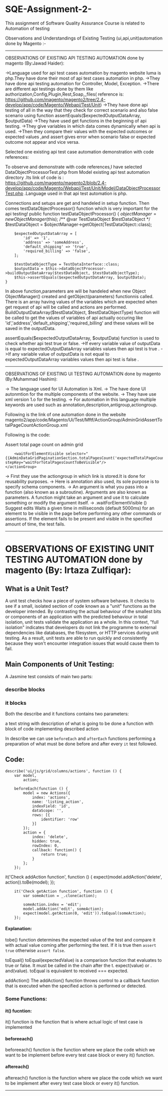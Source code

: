 # SQE-Assignment-2-
This assignment of Software Quality Assurance Course is related to Automation of testing


 Observations and Understandings of Existing Testing (ui,api,unit)automation done by Magento :-


-------------------------------------------------------------------------------------------------------------------------------------------------------
OBSERVATIONS OF EXISTING API TESTING AUTOMATION done by magento (By:Jawad Haider):

->Language used for api test cases automation by magento website luma is php.They have done their most of api test cases automation in php.
->They have done api testing automation for Controller, Model, Exception.
->There are different api testings done by them like authorization,Config,Plugin,Rest,Soap,_files( reference is:   https://github.com/magento/magento2/tree/2.4-develop/app/code/Magento/Webapi/Test/Unit)
->They have done api testing of all in the way that they check for correct scenario and also false scenario using function assertEquals($expectedOutputDataArray, $outputData)
->They have used get functions in the beginning of api testing. 
->They give variables in which data comes dynamically when api is used.
->Then they compare their values with the expected outcomes or expected values ,and assert gives error when scenario false or expected outcome not appear and vice versa.

Selected one existing api test case automation demonstration with code references: 

To observe and demonstrate with code references,I have selected DataObjectProcessorTest.php from Model existing api test automation directory .Its link of code is :    https://github.com/magento/magento2/blob/2.4-develop/app/code/Magento/Webapi/Test/Unit/Model/DataObjectProcessorTest.php .Language used in that api test automation is php. 

Connections and setups are get and handeled in setup function.
Then comes testDataObjectProcessor() function which is very important for the api testing!
public function testDataObjectProcessor()
    {
        $objectManager =  new ObjectManager($this);
        /** @var TestDataObject $testDataObject */
        $testDataObject = $objectManager->getObject(TestDataObject::class);

        $expectedOutputDataArray = [
            'id' => '1',
            'address' => 'someAddress',
            'default_shipping' => 'true',
            'required_billing' => 'false',
        ];

        $testDataObjectType = TestDataInterface::class;
        $outputData = $this->dataObjectProcessor->buildOutputDataArray($testDataObject, $testDataObjectType);
        $this->assertEquals($expectedOutputDataArray, $outputData);
    }

In above function,parameters are will be handeled when new Object ObjectManager() created and getObject(parameters) functionnis called.
There is an array having values of the variables which are expected when get request of api will be called and actions are performed.
BuildOutputDataArray($testDataObject, $testDataObjectType) function will be called to get the values of variables of api actually occuring like 'id','address','default_shipping','required_billing' and these values will be saved in the outputData.

assertEquals($expectedOutputDataArray, $outputData) function is used to check whether api test true or false.
    ->If every variable value of outputData is equal to expectedOutputDataArray variables values then api test is true . 
    ->If any variable value of outputData is not equal to expectedOutputDataArray variables values then api test is false . 
    
-------------------------------------------------------------------------------------------------------------------------------------------------------

OBSERVATIONS OF EXISTING UI TESTING AUTOMATION done by magento (By:Muhammad Hashim):

-> The language used for UI Automation is Xml.
-> The have done UI autonmtion for the multiple components of the website.
-> They have use xml version 1.o for the testing.
-> For automation in this language multiple keywords are used such as annotation,description,antigroup,actiongroup.

Following is the link of one automation done in the website
   magento2/app/code/Magento/Ui/Test/Mftf/ActionGroup/AdminGridAssertTotalPageCountActionGroup.xml


Following is the code:

<actionGroups xmlns:xsi="http://www.w3.org/2001/XMLSchema-instance"
        xsi:noNamespaceSchemaLocation="urn:magento:mftf:Test/etc/actionGroupSchema.xsd">
    <actionGroup name="AdminGridAssertTotalPageCountActionGroup">
        <annotations>
            <description>
                Assert total page count on admin grid
            </description>
        </annotations>
        <arguments>
            <argument name="expectedTotalPageCount" defaultValue="1" type="string"/>
        </arguments>

        <waitForElementVisible selector="{{AdminDataGridPaginationSection.totalPagesCount('expectedTotalPageCount')}}" stepKey="waitForTotalPagesCountToBeVisible"/>
    </actionGroup>
</actionGroups>


-> First they use the actiongroup in which link is stored.It is done for reusability purposes.
-> Here is annotation also used, its sole purpose is to specify schema components.
-> An argument is what you pass into a function (also known as a subroutine). Arguments are also known as parameters. A function might take an argument and use it      to calculate something or modify the argument itself.
-> .waitForElementVisible () Suggest edits Waits a given time in milliseconds (default 5000ms) for an element to be visible in the page before performing any other commands or assertions. If the element fails to be present and visible in the specified amount of time, the test fails.


--------------------------------------------------------------------------------------------------------------------------------------------------

# OBSERVATIONS OF EXISTING UNIT TESTING AUTOMATION done by magento (By: Irtaza Zulfiqar):

## What is a Unit Test?

A unit test checks how a piece of system software behaves. It checks to see if a small, isolated section of code known as a "unit" functions as the developer intended.
By contrasting the actual behaviour of the smallest bits or components of an application with the predicted behaviour in total isolation, unit tests validate the application as a whole. In this context, "full isolation" indicates that developers do not link the programme to external dependencies like databases, the filesystem, or HTTP services during unit testing. As a result, unit tests are able to run quickly and consistently because they won't encounter integration issues that would cause them to fail.


## Main Components of Unit Testing:
A Jasmine test consists of main two parts:

### describe blocks
### it blocks
Both the describe and it functions contains two parameters:

a text string with description of what is going to be done
a function with block of code implementing described action

In describe we can use `beforeEach` and `afterEach` functions performing a preparation of what must be done before and after every `it` test followed.

## Code:


    describe('ui/js/grid/columns/actions', function () {
        var model,
            action;

        beforeEach(function () {
            model = new Actions({
                index: 'actions',
                name: 'listing_action',
                indexField: 'id',
                dataScope: '',
                rows: [{
                    identifier: 'row'
                }]
            });
            action = {
                index: 'delete',
                hidden: true,
                rowIndex: 0,
                callback: function() {
                    return true;
                }
            };
        });


it('Check addAction function', function () {
            expect(model.addAction('delete', action)).toBe(model);
        });

        it('Check getAction function', function () {
            var someAction = _.clone(action);

            someAction.index = 'edit';
            model.addAction('edit', someAction);
            expect(model.getAction(0, 'edit')).toEqual(someAction);
        });


#### Explanation:
tobe() function determines the expected value of the test and compare it with
actual value coming after performing the test. If it is true then `assert true`
otherwise `assert false`.

toEqual() 
toEqual(expectedValue) is a comparison function that evaluates to true or false.
It must be called in the chain after the t. expect(value) or . and(value). 
toEqual is equivalent to received === expected.

addAction()
The addAction() function throws control to a callback function that is executed 
when the specified action is performed or detected.

### Some Functions:
#### it() fucntion:
it() function is the function that is where actual logic of test case is implemented

#### beforeeach()
beforeeach() function is the function where we place the code which we want to be implement
before every test case block or every it() function.

#### aftereach()
aftereach() function is the function where we place the code which we want to be implement
after every test case block or every it() function.


--------------------------------------------------------------------------------------------------------------------------------------------------
